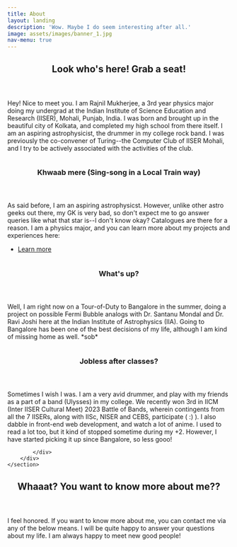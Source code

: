 ```yaml
---
title: About
layout: landing
description: 'Wow. Maybe I do seem interesting after all.'
image: assets/images/banner_1.jpg
nav-menu: true
---
```


<!-- Main -->
<div id="main">

<!-- One -->
<section id="one">
	<div class="inner">
		<header class="major">
			<h2>Look who's here! Grab a seat!</h2>
		</header>
		<p>Hey! Nice to meet you. I am Rajnil Mukherjee, a 3rd year physics major doing my undergrad at the Indian Institute of Science Education and Research (IISER), Mohali, Punjab, India. I was born and brought up in the beautiful city of Kolkata, and completed my high school from there itself. I am an aspiring astrophysicist, the drummer in my college rock band. I was previously the co-convener of Turing--the Computer Club of IISER Mohali, and I try to be actively associated with the activities of the club. </p>
	</div>
</section>

<!-- Two -->
<section id="two" class="spotlights">
	<section>
		<a href="#" class="image">
			<img src="{% link assets/images/about_5.jpg %}" alt="" data-position="center center" />
		</a>
		<div class="content">
			<div class="inner">
				<header class="major">
					<h3>Khwaab mere (Sing-song in a Local Train way)</h3>
				</header>
				<p>As said before, I am an aspiring astrophysicst. However, unlike other astro geeks out there, my GK is very bad, so don't expect me to go answer queries like what that star is--I don't know okay? Catalogues are there for a reason. I am a physics major, and you can learn more about my projects and experiences here:</p>
				<ul class="actions">
					<li><a href="Research and Experience.html" class="button">Learn more</a></li>
				</ul>
			</div>
		</div>
	</section>
	<section>
		<a href="#" class="image">
			<img src="{% link assets/images/about_4.jpg %}" alt="" data-position="top center" />
		</a>
		<div class="content">
			<div class="inner">
				<header class="major">
					<h3>What's up?</h3>
				</header>
				<p>Well, I am right now on a Tour-of-Duty to Bangalore in the summer, doing a project on possible Fermi Bubble analogs with Dr. Santanu Mondal and Dr. Ravi Joshi here at the Indian Institute of Astrophysics (IIA). Going to Bangalore has been one of the best decisions of my life, although I am kind of missing home as well. *sob* </p>
			</div>
		</div>
	</section>
	<section>
		<a href="#" class="image">
			<img src="{% link assets/images/about_3.jpg %}" alt="" data-position="25% 25%" />
		</a>
		<div class="content">
			<div class="inner">
				<header class="major">
					<h3>Jobless after classes?</h3>
				</header>
				<p>Sometimes I wish I was. I am a very avid drummer, and play with my friends as a part of a band (Ulysses) in my college. We recently won 3rd in IICM (Inter IISER Cultural Meet) 2023 Battle of Bands, wherein contingents from all the 7 IISERs, along with IISc, NISER and CEBS, participate ( :) ).  I also dabble in front-end web development, and watch a lot of anime. I used to read a lot too, but it kind of stopped sometime during my +2. However, I have started picking it up since Bangalore, so less gooo!  </p>
				
			</div>
		</div>
	</section>
</section>

<!-- Three -->
<section id="three">
	<div class="inner">
		<header class="major">
			<h2>Whaaat? You want to know more about me??</h2>
		</header>
		<p>I feel honored. If you want to know more about me, you can contact me via any of the below means. I will be quite happy to answer your questions about my life. I am always happy to meet new good people!</p>
	</div>
</section>

</div>
